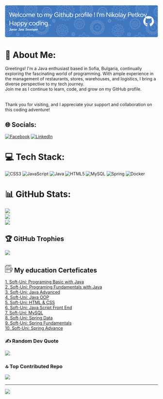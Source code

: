 ![Header](./github-header-image2-Nikolay-Petkov.png)

# 💫 About Me:
Greetings! I'm a Java enthusiast based in Sofia, Bulgaria, continually exploring the fascinating world of programming. With ample experience in the management of restaurants, stores, warehouses, and logistics, I bring a diverse perspective to my tech journey. <br>Join me as I continue to learn, code, and grow on my GitHub profile.<br><br><br>Thank you for visiting, and I appreciate your support and collaboration on this coding adventure!


## 🌐 Socials:
[![Facebook](https://img.shields.io/badge/Facebook-%231877F2.svg?logo=Facebook&logoColor=white)](https://facebook.com/nikolay.petkov.3975) [![LinkedIn](https://img.shields.io/badge/LinkedIn-%230077B5.svg?logo=linkedin&logoColor=white)](https://linkedin.com/in/николай-петков-0a330953) 

# 💻 Tech Stack:
![CSS3](https://img.shields.io/badge/css3-%231572B6.svg?style=for-the-badge&logo=css3&logoColor=white) ![JavaScript](https://img.shields.io/badge/javascript-%23323330.svg?style=for-the-badge&logo=javascript&logoColor=%23F7DF1E) ![Java](https://img.shields.io/badge/java-%23ED8B00.svg?style=for-the-badge&logo=java&logoColor=white) ![HTML5](https://img.shields.io/badge/html5-%23E34F26.svg?style=for-the-badge&logo=html5&logoColor=white) ![MySQL](https://img.shields.io/badge/mysql-%2300f.svg?style=for-the-badge&logo=mysql&logoColor=white) ![Spring](https://img.shields.io/badge/spring-%236DB33F.svg?style=for-the-badge&logo=spring&logoColor=white) ![Docker](https://img.shields.io/badge/docker-%230db7ed.svg?style=for-the-badge&logo=docker&logoColor=white)
# 📊 GitHub Stats:
![](https://github-readme-stats.vercel.app/api?username=napetkov&theme=city_light&hide_border=false&include_all_commits=false&count_private=false)<br/>
![](https://github-readme-streak-stats.herokuapp.com/?user=napetkov&theme=city_light&hide_border=false)<br/>
![](https://github-readme-stats.vercel.app/api/top-langs/?username=napetkov&theme=city_light&hide_border=false&include_all_commits=false&count_private=false&layout=compact)

## 🏆 GitHub Trophies
![](https://github-profile-trophy.vercel.app/?username=napetkov&theme=tokyonight&no-frame=false&no-bg=true&margin-w=4)

## <img src="certificates/certificate.png" alt="Education Icon" style="width: 25px; height: 25px;"> My education Certeficates<br>
[1. Soft-Uni: Programing Basic with Java](certificates/1.Programming_Basics-February2022-Certificate.pdf)<br>
[2. Soft-Uni: Programing Fundamentals with Java](certificates/2.Programming_Fundamentals_with_Java-May2022-Certificate.pdf)<br>
[3. Soft-Uni: Java Advanced](certificates/3.Java_Advanced-September2022-Certificate.pdf)<br>
[4. Soft-Uni: Java OOP](certificates/4.JavaOOP-October2022-Certificate.pdf)<br>
[5. Soft-Uni: HTML & CSS](certificates/5.HTML&CSS-January2023-Certificate.pdf)<br>
[6. Soft-Uni: Java Script Front End](certificates/6.JS_Front-End-February2023-Certificate.pdf)<br>
[7. Soft-Uni: MySQL](certificates/7.MySQL-May2023-Certificate.pdf)<br>
[8. Soft-Uni: Spring Data](certificates/8.Spring_Data-June2023-Certificate.pdf)<br>
[9. Soft-Uni: Spring Fundamentals](certificates/9.Spring_Fundamentals-September2023-Certificate.pdf)<br>
[10. Soft-Uni: Spring Advance](certificates/10.Spring_Advanced-October2023-Certificate.pdf)<br>




### ✍️ Random Dev Quote
![](https://quotes-github-readme.vercel.app/api?type=horizontal&theme=light)

### 🔝 Top Contributed Repo
![](https://github-contributor-stats.vercel.app/api?username=napetkov&limit=5&theme=flat&combine_all_yearly_contributions=true)

---
[![](https://visitcount.itsvg.in/api?id=napetkov&icon=0&color=0)](https://visitcount.itsvg.in)

<!-- Proudly created with GPRM ( https://gprm.itsvg.in ) -->
